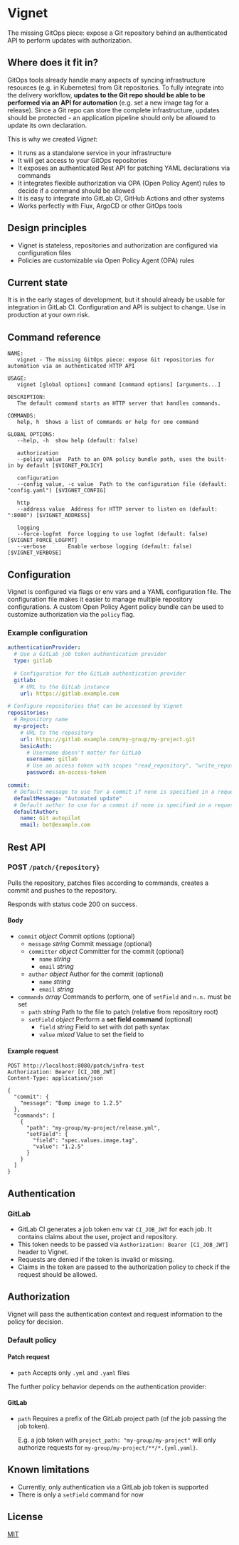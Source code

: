 # Vignet
The missing GitOps piece: expose a Git repository behind an authenticated API to perform updates with authorization.

## Where does it fit in?

GitOps tools already handle many aspects of syncing infrastructure resources (e.g. in Kubernetes) from Git repositories.
To fully integrate into the delivery workflow, **updates to the Git repo should be able to be performed via an API for automation** (e.g. set a new image tag for a release).
Since a Git repo can store the complete infrastructure, updates should be protected - an application pipeline should only be allowed to update its own declaration.

This is why we created _Vignet_:

* It runs as a standalone service in your infrastructure
* It will get access to your GitOps repositories
* It exposes an authenticated Rest API for patching YAML declarations via commands
* It integrates flexible authorization via OPA (Open Policy Agent) rules to decide if a command should be allowed
* It is easy to integrate into GitLab CI, GitHub Actions and other systems
* Works perfectly with Flux, ArgoCD or other GitOps tools

## Design principles

* Vignet is stateless, repositories and authorization are configured via configuration files
* Policies are customizable via Open Policy Agent (OPA) rules

## Current state

It is in the early stages of development, but it should already be usable for
integration in GitLab CI.
Configuration and API is subject to change.
Use in production at your own risk.

## Command reference

```
NAME:
   vignet - The missing GitOps piece: expose Git repositories for automation via an authenticated HTTP API

USAGE:
   vignet [global options] command [command options] [arguments...]

DESCRIPTION:
   The default command starts an HTTP server that handles commands.

COMMANDS:
   help, h  Shows a list of commands or help for one command

GLOBAL OPTIONS:
   --help, -h  show help (default: false)

   authorization
   --policy value  Path to an OPA policy bundle path, uses the built-in by default [$VIGNET_POLICY]

   configuration
   --config value, -c value  Path to the configuration file (default: "config.yaml") [$VIGNET_CONFIG]

   http
   --address value  Address for HTTP server to listen on (default: ":8080") [$VIGNET_ADDRESS]

   logging
   --force-logfmt  Force logging to use logfmt (default: false) [$VIGNET_FORCE_LOGFMT]
   --verbose       Enable verbose logging (default: false) [$VIGNET_VERBOSE]

```

## Configuration

Vignet is configured via flags or env vars and a YAML configuration file.
The configuration file makes it easier to manage multiple repository configurations.
A custom Open Policy Agent policy bundle can be used to customize authorization via the `policy` flag.

### Example configuration

```yaml
authenticationProvider:
  # Use a GitLab job token authentication provider
  type: gitlab

  # Configuration for the GitLab authentication provider
  gitlab:
    # URL to the GitLab instance
    url: https://gitlab.example.com

# Configure repositories that can be accessed by Vignet
repositories:
  # Repository name
  my-project:
    # URL to the repository
    url: https://gitlab.example.com/my-group/my-project.git
    basicAuth:
      # Username doesn't matter for GitLab
      username: gitlab
      # Use an access token with scopes "read_repository", "write_repository"
      password: an-access-token

commit:
  # Default message to use for a commit if none is specified in a request
  defaultMessage: "Automated update"
  # Default author to use for a commit if none is specified in a request
  defaultAuthor:
    name: Git autopilot
    email: bot@example.com
```

## Rest API

### POST `/patch/{repository}`

Pulls the repository, patches files according to commands, creates a commit and pushes to the repository.

Responds with status code 200 on success.

#### Body

* `commit` *object* Commit options (optional)
  * `message` *string* Commit message (optional)
  * `committer` *object* Committer for the commit (optional)
    * `name` *string*
    * `email` *string*
  * `author` *object* Author for the commit (optional)
    * `name` *string*
    * `email` *string*
* `commands` *array* Commands to perform, one of `setField` and `n.n.` must be set
  * `path` *string* Path to the file to patch (relative from repository root)
  * `setField` *object* Perform a **set field command** (optional)
    * `field` *string* Field to set with dot path syntax
    * `value` *mixed* Value to set the field to

#### Example request

```http request
POST http://localhost:8080/patch/infra-test
Authorization: Bearer [CI_JOB_JWT]
Content-Type: application/json

{
  "commit": {
    "message": "Bump image to 1.2.5"
  },
  "commands": [
    {
      "path": "my-group/my-project/release.yml",
      "setField": {
        "field": "spec.values.image.tag",
        "value": "1.2.5"
      }
    }
  ]
}
```

## Authentication

### GitLab

* GitLab CI generates a job token env var `CI_JOB_JWT` for each job. It contains claims about the user, project and repository.
* This token needs to be passed via `Authorization: Bearer [CI_JOB_JWT]` header to Vignet.
* Requests are denied if the token is invalid or missing.
* Claims in the token are passed to the authorization policy to check if the request should be allowed.

## Authorization

Vignet will pass the authentication context and request information to the policy for decision.

### Default policy

#### Patch request

* `path` Accepts only `.yml` and `.yaml` files

The further policy behavior depends on the authentication provider:

#### GitLab

* `path` Requires a prefix of the GitLab project path (of the job passing the job token).

  E.g. a job token with `project_path: "my-group/my-project"` will only authorize requests for `my-group/my-project/**/*.{yml,yaml}`.

## Known limitations

* Currently, only authentication via a GitLab job token is supported
* There is only a `setField` command for now

## License

[MIT](./LICENSE)
